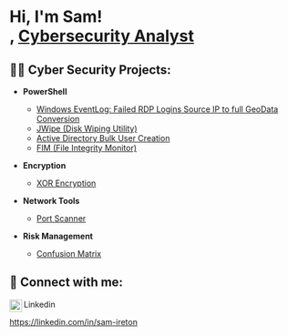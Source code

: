 <h1>Hi, I'm Sam! <br/><a href="https://github.com/sireton"></a>, <a href="https://www.linkedin.com/in/sam-ireton/">Cybersecurity Analyst</a>
  
<h2>👨‍💻 Cyber Security Projects:</h2>

- <b>PowerShell</b>
  - [Windows EventLog: Failed RDP Logins Source IP to full GeoData Conversion](https://github.com/sireton/URL)
  - [JWipe (Disk Wiping Utility)](https://github.com/sireton/URL)
  - [Active Directory Bulk User Creation](https://github.com/sireton/URL)
  - [FIM (File Integrity Monitor)](https://github.com/sireton/URL)

- <b>Encryption</b>
  - [XOR Encryption](https://github.com/sireton/Encrypt)
  
- <b>Network Tools</b>
  - [Port Scanner](https://github.com/sireton/Projects)

- <b>Risk Management</b>
  - [Confusion Matrix](https://github.com/sireton/Projects)

<h2> 🤳 Connect with me:</h2>
<img align="left" alt="SamIreton | LinkedIn" width="22px" src="https://cdn.jsdelivr.net/npm/simple-icons@v3/icons/linkedin.svg" />

Linkedin

 https://linkedin.com/in/sam-ireton

<!--
**sireton/sireton** is a ✨ _special_ ✨ repository because its `README.md` (this file) appears on your GitHub profile.

Here are some ideas to get you started:

- 🔭 I’m currently working on ...
- 🌱 I’m currently learning ...
- 👯 I’m looking to collaborate on ...
- 🤔 I’m looking for help with ...
- 💬 Ask me about ...
- 📫 How to reach me: ...
- 😄 Pronouns: ...
- ⚡ Fun fact: ...
-->
